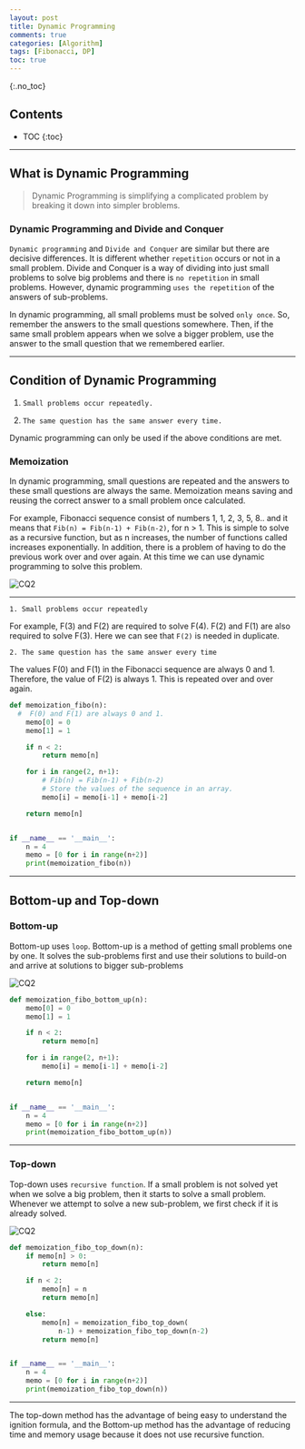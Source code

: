 ```yaml
---
layout: post
title: Dynamic Programming
comments: true
categories: [Algorithm]
tags: [Fibonacci, DP]
toc: true
---
```

{:.no_toc}
## Contents

- TOC
 {:toc}
---

## What is Dynamic Programming

> Dynamic Programming is simplifying a complicated problem by breaking it down into simpler broblems.

### Dynamic Programming and Divide and Conquer

`Dynamic programming` and `Divide and Conquer` are similar but there are decisive differences. It is different whether `repetition` occurs or not in a small problem. Divide and Conquer is a way of dividing into just small problems to solve big problems and there is `no repetition` in small problems. However, dynamic programming `uses the repetition` of the answers of sub-problems.

In dynamic programming, all small problems must be solved `only once`. So, remember the answers to the small questions somewhere. Then, if the same small problem appears when we solve a bigger problem, use the answer to the small question that we remembered earlier.

---

## Condition of Dynamic Programming

1. `Small problems occur repeatedly.`

2. `The same question has the same answer every time.`

Dynamic programming can only be used if the above conditions are met.

### Memoization

In dynamic programming, small questions are repeated and the answers to these small questions are always the same. Memoization means saving and reusing the correct answer to a small problem once calculated.

For example, Fibonacci sequence consist of numbers 1, 1, 2, 3, 5, 8.. and it means that `Fib(n) = Fib(n-1) + Fib(n-2)`, for n > 1. This is simple to solve as a recursive function, but as n increases, the number of functions called increases exponentially.
In addition, there is a problem of having to do the previous work over and over again. At this time we can use dynamic programming to solve this problem.

![CQ2](/public/images/DP01.PNG)

---

`1. Small problems occur repeatedly`

For example, F(3) and F(2) are required to solve F(4). F(2) and F(1) are also required to solve F(3). Here we can see that `F(2)` is needed in duplicate.

`2. The same question has the same answer every time`

The values F(0) and F(1) in the Fibonacci sequence are always 0 and 1. Therefore, the value of F(2) is always 1. This is repeated over and over again.

```python
def memoization_fibo(n):
  #  F(0) and F(1) are always 0 and 1.
    memo[0] = 0
    memo[1] = 1

    if n < 2:
        return memo[n]

    for i in range(2, n+1):
        # Fib(n) = Fib(n-1) + Fib(n-2)
        # Store the values of the sequence in an array.
        memo[i] = memo[i-1] + memo[i-2]

    return memo[n]


if __name__ == '__main__':
    n = 4
    memo = [0 for i in range(n+2)]
    print(memoization_fibo(n))
```

---

## Bottom-up and Top-down

### Bottom-up

Bottom-up uses `loop`. Bottom-up is a method of getting small problems one by one. It solves the sub-problems first and use their solutions to build-on and arrive at solutions to bigger sub-problems

![CQ2](/public/images/DP02.PNG)

```python
def memoization_fibo_bottom_up(n):
    memo[0] = 0
    memo[1] = 1

    if n < 2:
        return memo[n]

    for i in range(2, n+1):
        memo[i] = memo[i-1] + memo[i-2]

    return memo[n]


if __name__ == '__main__':
    n = 4
    memo = [0 for i in range(n+2)]
    print(memoization_fibo_bottom_up(n))

```

---

### Top-down

Top-down uses `recursive function`. If a small problem is not solved yet when we solve a big problem, then it starts to solve a small problem. Whenever we attempt to solve a new sub-problem, we first check if it is already solved.

![CQ2](/public/images/DP03.PNG)

```python
def memoization_fibo_top_down(n):
    if memo[n] > 0:
        return memo[n]

    if n < 2:
        memo[n] = n
        return memo[n]

    else:
        memo[n] = memoization_fibo_top_down(
            n-1) + memoization_fibo_top_down(n-2)
        return memo[n]


if __name__ == '__main__':
    n = 4
    memo = [0 for i in range(n+2)]
    print(memoization_fibo_top_down(n))
```

---

The top-down method has the advantage of being easy to understand the ignition formula, and the Bottom-up method has the advantage of reducing time and memory usage because it does not use recursive function.
